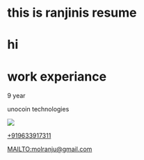 # this is ranjinis resume
# hi

# work experiance
9 year

unocoin technologies

<img src='https://i.pinimg.com/originals/0a/48/d7/0a48d7dd1dbf31daadd63b1cc749c1dd.png'>

[ +919633917311 ]( tel:+919633917311 )

<a href="Contact me">MAILTO:molranju@gmail.com</a>
